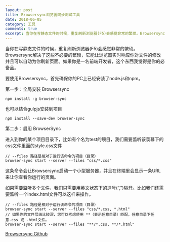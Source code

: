 ```yaml
---
layout: post
title: Browsersync浏览器同步测试工具
date: 2018-06-05
category: 工具
comments: true
excerpt: 当你在写静态文件的时候，重复刷新浏览器(F5)会感觉非常的繁琐。Browsersync解决了这些不必要的繁琐，它能让浏览器实时响应你对文件的修改并且可以自动为你刷新页面。如果你是一名前端开发者，这个东西我觉得是你的必备品。
---
```


当你在写静态文件的时候，重复刷新浏览器(F5)会感觉非常的繁琐。Browsersync解决了这些不必要的繁琐，它能让浏览器实时响应你对文件的修改并且可以自动为你刷新页面。如果你是一名前端开发者，这个东西我觉得是你的必备品。

要使用Browsersync，首先确保你的PC上已经安装了node.js和npm。

第一步：全局安装 Browsersync

    npm install -g browser-sync

也可以结合gulpjs安装到项目

    npm install --save-dev browser-sync

第二步：启用 BrowserSync

进入到你的某个项目目录下，比如有个名为test的项目，我们需要监听该羡慕下的css文件里面的style.css文件

```
// --files 路径是相对于运行该命令的项目（目录）
browser-sync start --server --files "css/*.css"
```

这条命令会让Browsersync启动一个小型服务器，并且在终端里会显示一条URL来让你查看你运行的页面。

如果需要监听多个文件，我们只需要用英文状态下的逗号(“,”)隔开。比如我们还需要监听一个index.html文件可以这样来操作。

```
// --files 路径是相对于运行该命令的项目（目录）
browser-sync start --server --files "css/*.css, *.html"
// 如果你的文件层级比较深，您可以考虑使用 **（表示任意目录）匹配，任意目录下任意.css 或 .html文件。
browser-sync start --server --files "**/*.css, **/*.html"
```

[Browsersync Github](https://github.com/BrowserSync/browser-sync)

